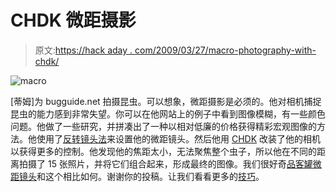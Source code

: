 # CHDK 微距摄影

> 原文:[https://hack aday . com/2009/03/27/macro-photography-with-chdk/](https://hackaday.com/2009/03/27/macro-photography-with-chdk/)

![macro](../Images/4e72565bec0fb44314e720d94830b890.png "macro")

[蒂姆]为 bugguide.net 拍摄昆虫。可以想象，微距摄影是必须的。他对相机捕捉昆虫的能力感到非常失望。你可以在他网站上的例子中看到图像模糊，有一些颜色问题。他做了一些研究，并拼凑出了一种以相对低廉的价格获得精彩宏观图像的方法。他使用了[反转镜头法](http://hackaday.com/2009/02/21/high-quality-macro-lens/)来设置他的微距镜头。然后他用 [CHDK](http://hackaday.com/2008/05/27/how-to-expand-your-camera-with-chdk/) 改装了他的相机以获得更多的控制。他发现他的焦距太小，无法聚焦整个虫子，所以他在不同的距离拍摄了 15 张照片，并将它们组合起来，形成最终的图像。我们很好奇[品客罐微距镜头](http://hackaday.com/2008/11/12/pringles-can-macro-photography/)和这个相比如何。谢谢你的投稿。让我们看看更多的[技巧](http://hackaday.com/contact-hack-a-day/)。